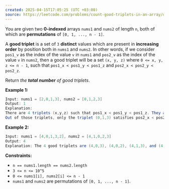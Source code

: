 ```yaml
---
created: 2025-04-15T17:05:25 (UTC +03:00)
source: https://leetcode.com/problems/count-good-triplets-in-an-array/description/?envType=daily-question&envId=2025-04-15
---
```

You are given two **0-indexed** arrays `nums1` and `nums2` of length `n`, both of which are **permutations** of `[0, 1, ..., n - 1]`.

A **good triplet** is a set of `3` **distinct** values which are present in **increasing order** by position both in `nums1` and `nums2`. In other words, if we consider `pos1_v` as the index of the value `v` in `nums1` and `pos2_v` as the index of the value `v` in `nums2`, then a good triplet will be a set `(x, y, z)` where `0 <= x, y, z <= n - 1`, such that `pos1_x < pos1_y < pos1_z` and `pos2_x < pos2_y < pos2_z`.

Return _the **total number** of good triplets_.


**Example 1:**

``` Java
Input: nums1 = [2,0,1,3], nums2 = [0,1,2,3]
Output: 1
Explanation: 
There are 4 triplets (x,y,z) such that pos1_x < pos1_y < pos1_z. They are (2,0,1), (2,0,3), (2,1,3), and (0,1,3). 
Out of those triplets, only the triplet (0,1,3) satisfies pos2_x < pos2_y < pos2_z. Hence, there is only 1 good triplet.
```


**Example 2:**

``` Java
Input: nums1 = [4,0,1,3,2], nums2 = [4,1,0,2,3]
Output: 4
Explanation: The 4 good triplets are (4,0,3), (4,0,2), (4,1,3), and (4,1,2).
```


**Constraints:**

-   `n == nums1.length == nums2.length`
-   `3 <= n <= 10^5`
-   `0 <= nums1[i], nums2[i] <= n - 1`
-   `nums1` and `nums2` are permutations of `[0, 1, ..., n - 1]`.
